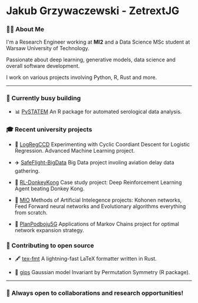 # Jakub Grzywaczewski - ZetrextJG

### 👨‍💻 About Me
I'm a Research Engineer working at **MI2** and a Data Science MSc student at Warsaw University of Technology. 

Passionate about deep learning, generative models, data science and overall software development. 

I work on various projects involving Python, R, Rust and more.

---

### 🔧 Currently busy building

- 📊 [PvSTATEM](https://github.com/mini-pw/PvSTATEM)
An R package for automated serological data analysis.


### 🎓 Recent university projects

- 🔬 [LogRegCCD](https://github.com/ZetrextJG/LogRegCCD)
Experimenting with Cyclic Coordiant Descent for Logistic Regression. Advanced Machine Learning project.

- ✈️ [SafeFlight-BigData](https://github.com/ZetrextJG/SafeFlight-BigData)
Big Data project involing aviation delay data gathering.

- 🧠 [RL-DonkeyKong](https://github.com/OptimalAgents/RL-DonkeyKong)
Case study project: Deep Reinforcement Learning Agent beating Donkey Kong.

- 🤖 [MIO](https://github.com/ZetrextJG/MIO)
Methods of Artificial Intelegence projects: Kohonen networks, Feed Forward neural networks and Evolutionary algorithms everything from scratch.

- 📡 [PlanPodboju5G](https://github.com/ZetrextJG/PlanPodboju5G)
Applications of Markov Chains project for optimal network expansion strategy.


### 🤝 Contributing to open source 

- 🖋️ [tex-fmt](https://github.com/ZetrextJG/tex-fmt)
A lightning-fast LaTeX formatter written in Rust.

- 🔄 [gips](https://github.com/ZetrextJG/gips)
Gaussian model Invariant by Permutation Symmetry (R package).


---

### 🚀 Always open to collaborations and research opportunities!
